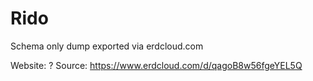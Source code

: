 # Rido

Schema only dump exported via erdcloud.com

Website: ?
Source: https://www.erdcloud.com/d/qagoB8w56fgeYEL5Q